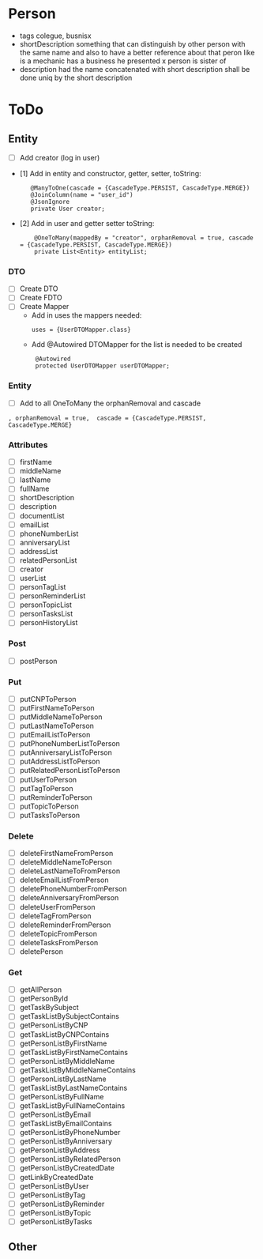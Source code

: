 # Person

- tags colegue, busnisx
- shortDescription something that can distinguish by other person with the same name and also to have a better reference
  about that peron like is a mechanic has a business he presented x person is sister of
- description had the name concatenated with short description shall be done uniq by the short description

# ToDo

## Entity

- [ ] Add creator (log in user)
- [1] Add in entity and constructor, getter, setter, toString:
   ```
      @ManyToOne(cascade = {CascadeType.PERSIST, CascadeType.MERGE})
      @JoinColumn(name = "user_id")
      @JsonIgnore
      private User creator;
  ```
- [2] Add in user and getter setter toString:
  ```
      @OneToMany(mappedBy = "creator", orphanRemoval = true, cascade = {CascadeType.PERSIST, CascadeType.MERGE})
      private List<Entity> entityList;
  ```

### DTO

- [ ] Create DTO
- [ ] Create FDTO
- [ ] Create Mapper
    - Add in uses the mappers needed:
      ```
      uses = {UserDTOMapper.class}
      ```
    - Add @Autowired DTOMapper for the list is needed to be created
      ```
       @Autowired
       protected UserDTOMapper userDTOMapper;
      ```

### Entity

- [ ] Add to all OneToMany the orphanRemoval and cascade

```
, orphanRemoval = true,  cascade = {CascadeType.PERSIST, CascadeType.MERGE}
```

### Attributes

- [ ] firstName
- [ ] middleName
- [ ] lastName
- [ ] fullName
- [ ] shortDescription
- [ ] description
- [ ] documentList
- [ ] emailList
- [ ] phoneNumberList
- [ ] anniversaryList
- [ ] addressList
- [ ] relatedPersonList
- [ ] creator
- [ ] userList
- [ ] personTagList
- [ ] personReminderList
- [ ] personTopicList
- [ ] personTasksList
- [ ] personHistoryList

### Post

- [ ] postPerson

### Put

- [ ] putCNPToPerson
- [ ] putFirstNameToPerson
- [ ] putMiddleNameToPerson
- [ ] putLastNameToPerson
- [ ] putEmailListToPerson
- [ ] putPhoneNumberListToPerson
- [ ] putAnniversaryListToPerson
- [ ] putAddressListToPerson
- [ ] putRelatedPersonListToPerson
- [ ] putUserToPerson
- [ ] putTagToPerson
- [ ] putReminderToPerson
- [ ] putTopicToPerson
- [ ] putTasksToPerson

### Delete

- [ ] deleteFirstNameFromPerson
- [ ] deleteMiddleNameToPerson
- [ ] deleteLastNameToFromPerson
- [ ] deleteEmailListFromPerson
- [ ] deletePhoneNumberFromPerson
- [ ] deleteAnniversaryFromPerson
- [ ] deleteUserFromPerson
- [ ] deleteTagFromPerson
- [ ] deleteReminderFromPerson
- [ ] deleteTopicFromPerson
- [ ] deleteTasksFromPerson
- [ ] deletePerson

### Get

- [ ] getAllPerson
- [ ] getPersonById
- [ ] getTaskBySubject
- [ ] getTaskListBySubjectContains
- [ ] getPersonListByCNP
- [ ] getTaskListByCNPContains
- [ ] getPersonListByFirstName
- [ ] getTaskListByFirstNameContains
- [ ] getPersonListByMiddleName
- [ ] getTaskListByMiddleNameContains
- [ ] getPersonListByLastName
- [ ] getTaskListByLastNameContains
- [ ] getPersonListByFullName
- [ ] getTaskListByFullNameContains
- [ ] getPersonListByEmail
- [ ] getTaskListByEmailContains
- [ ] getPersonListByPhoneNumber
- [ ] getPersonListByAnniversary
- [ ] getPersonListByAddress
- [ ] getPersonListByRelatedPerson
- [ ] getPersonListByCreatedDate
- [ ] getLinkByCreatedDate
- [ ] getPersonListByUser
- [ ] getPersonListByTag
- [ ] getPersonListByReminder
- [ ] getPersonListByTopic
- [ ] getPersonListByTasks

## Other